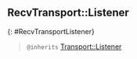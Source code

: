 ## RecvTransport::Listener
{: #RecvTransportListener}

<section markdown="1">

> `@inherits` [Transport::Listener](#TransportListener)

</section>
